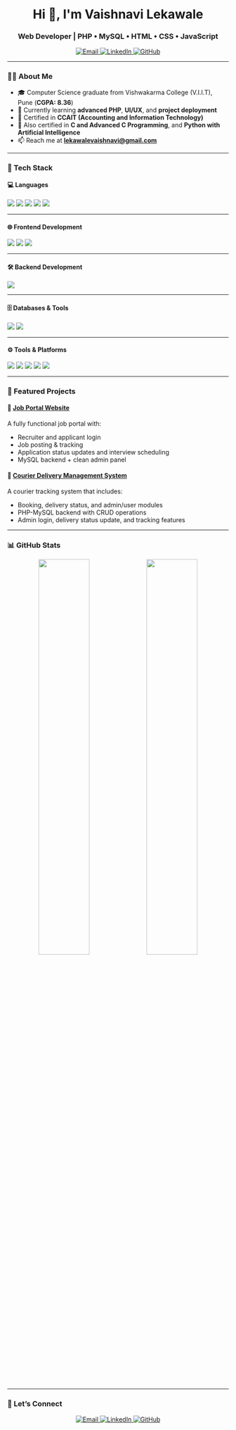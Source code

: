 <h1 align="center">Hi 👋, I'm Vaishnavi Lekawale</h1>
<h3 align="center">Web Developer | PHP • MySQL • HTML • CSS • JavaScript</h3>

<p align="center">
  <a href="mailto:lekawalevaishnavi@gmail.com">
    <img src="https://img.shields.io/badge/Email-D14836?style=for-the-badge&logo=gmail&logoColor=white" alt="Email"/>
  </a>
  <a href="https://www.linkedin.com/in/vaishnavi-lekawale-145510371" target="_blank">
    <img src="https://img.shields.io/badge/LinkedIn-0077B5?style=for-the-badge&logo=linkedin&logoColor=white" alt="LinkedIn"/>
  </a>
  <a href="https://github.com/vaishnavilekawale" target="_blank">
    <img src="https://img.shields.io/badge/GitHub-181717?style=for-the-badge&logo=github&logoColor=white" alt="GitHub"/>
  </a>
</p>

---

### 👩‍💻 About Me

- 🎓 Computer Science graduate from Vishwakarma College (V.I.I.T), Pune (**CGPA: 8.36**)  
- 🌱 Currently learning **advanced PHP**, **UI/UX**, and **project deployment**  
- 📄 Certified in **CCAIT (Accounting and Information Technology)**  
- 📜 Also certified in **C and Advanced C Programming**, and **Python with Artificial Intelligence**
- 📫 Reach me at **lekawalevaishnavi@gmail.com**

---

### 🧰 Tech Stack

#### 💻 Languages  
<p>
  <img src="https://img.shields.io/badge/C-00599C?style=for-the-badge&logo=c&logoColor=white"/>
  <img src="https://img.shields.io/badge/C++-00599C?style=for-the-badge&logo=c%2B%2B&logoColor=white"/>
  <img src="https://img.shields.io/badge/Python-3776AB?style=for-the-badge&logo=python&logoColor=white"/>
  <img src="https://img.shields.io/badge/JavaScript-F7DF1E?style=for-the-badge&logo=javascript&logoColor=black"/>
  <img src="https://img.shields.io/badge/SQL-003B57?style=for-the-badge&logo=mysql&logoColor=white"/>
</p>

---

#### 🌐 Frontend Development  
<p>
  <img src="https://img.shields.io/badge/HTML5-E34F26?style=for-the-badge&logo=html5&logoColor=white"/>
  <img src="https://img.shields.io/badge/CSS3-1572B6?style=for-the-badge&logo=css3&logoColor=white"/>
  <img src="https://img.shields.io/badge/JavaScript-F7DF1E?style=for-the-badge&logo=javascript&logoColor=black"/>
</p>

---

#### 🛠 Backend Development  
<p>
  <img src="https://img.shields.io/badge/PHP-777BB4?style=for-the-badge&logo=php&logoColor=white"/>
</p>

---

#### 🗄 Databases & Tools  
<p>
  <img src="https://img.shields.io/badge/MySQL-005C84?style=for-the-badge&logo=mysql&logoColor=white"/>
  <img src="https://img.shields.io/badge/phpMyAdmin-6C78AF?style=for-the-badge&logo=php&logoColor=white"/>
</p>

---

#### ⚙️ Tools & Platforms  
<p>
  <img src="https://img.shields.io/badge/XAMPP-FB7A24?style=for-the-badge&logo=xampp&logoColor=white"/>
  <img src="https://img.shields.io/badge/Git-F05032?style=for-the-badge&logo=git&logoColor=white"/>
  <img src="https://img.shields.io/badge/GitHub-181717?style=for-the-badge&logo=github&logoColor=white"/>
  <img src="https://img.shields.io/badge/VSCode-007ACC?style=for-the-badge&logo=visualstudiocode&logoColor=white"/>
  <img src="https://img.shields.io/badge/Windows-0078D6?style=for-the-badge&logo=windows&logoColor=white"/>
</p>

---

### 🚀 Featured Projects

#### 🔹 [Job Portal Website](https://github.com/vaishnavilekawale/Job-Portal-Website)
A fully functional job portal with:
- Recruiter and applicant login
- Job posting & tracking
- Application status updates and interview scheduling
- MySQL backend + clean admin panel

#### 🔹 [Courier Delivery Management System](https://github.com/vaishnavilekawale/Courier-Delivery)
A courier tracking system that includes:
- Booking, delivery status, and admin/user modules
- PHP-MySQL backend with CRUD operations
- Admin login, delivery status update, and tracking features

---

### 📊 GitHub Stats

<p align="center">
  <img src="https://github-readme-stats.vercel.app/api?username=vaishnavilekawale&show_icons=true&theme=radical" width="48%" />
  <img src="https://github-readme-streak-stats.herokuapp.com?user=vaishnavilekawale&theme=radical" width="48%" />
</p>

---

### 🤝 Let’s Connect

<p align="center">
  <a href="mailto:lekawalevaishnavi@gmail.com">
    <img src="https://img.shields.io/badge/Email-D14836?style=for-the-badge&logo=gmail&logoColor=white" alt="Email"/>
  </a>
  <a href="https://www.linkedin.com/in/vaishnavi-lekawale-145510371" target="_blank">
    <img src="https://img.shields.io/badge/LinkedIn-0077B5?style=for-the-badge&logo=linkedin&logoColor=white" alt="LinkedIn"/>
  </a>
  <a href="https://github.com/vaishnavilekawale" target="_blank">
    <img src="https://img.shields.io/badge/GitHub-181717?style=for-the-badge&logo=github&logoColor=white" alt="GitHub"/>
  </a>
</p>
